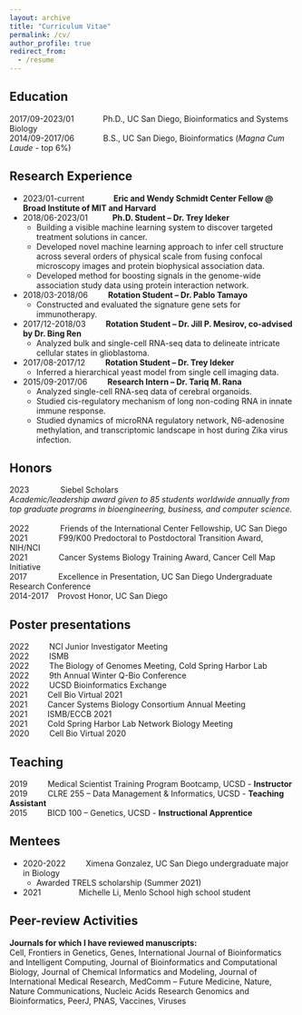 ```yaml
---
layout: archive
title: "Curriculum Vitae"
permalink: /cv/
author_profile: true
redirect_from:
  - /resume
---
```



## Education
2017/09-2023/01 &nbsp; &nbsp; &nbsp; &nbsp; &nbsp; &nbsp; Ph.D., UC San Diego, Bioinformatics and Systems Biology<br/>
2014/09-2017/06 &nbsp; &nbsp; &nbsp; &nbsp; &nbsp; &nbsp; B.S., UC San Diego, Bioinformatics (*Magna Cum Laude* - top 6%)

## Research Experience
* 2023/01-current &nbsp; &nbsp; &nbsp; &nbsp; &nbsp; &nbsp; **Eric and Wendy Schmidt Center Fellow @ Broad Institute of MIT and Harvard**
* 2018/06-2023/01 &nbsp; &nbsp; &nbsp; &nbsp; &nbsp; **Ph.D. Student – Dr. Trey Ideker**
    * Building a visible machine learning system to discover targeted treatment solutions in cancer.
    * Developed novel machine learning approach to infer cell structure across several orders of physical scale from fusing confocal microscopy images and protein biophysical association data.
    * Developed method for boosting signals in the genome-wide association study data using protein interaction network.
* 2018/03-2018/06 &nbsp; &nbsp; &nbsp; &nbsp; **Rotation Student – Dr. Pablo Tamayo**
    * Constructed and evaluated the signature gene sets for immunotherapy.
* 2017/12-2018/03 &nbsp; &nbsp; &nbsp; &nbsp; **Rotation Student – Dr. Jill P. Mesirov, co-advised by Dr. Bing Ren**
    * Analyzed bulk and single-cell RNA-seq data to delineate intricate cellular states in glioblastoma.
* 2017/08-2017/12 &nbsp; &nbsp; &nbsp; &nbsp; **Rotation Student – Dr. Trey Ideker**
    * Inferred a hierarchical yeast model from single cell imaging data.
* 2015/09-2017/06 &nbsp; &nbsp; &nbsp; &nbsp; **Research Intern – Dr. Tariq M. Rana**
    * Analyzed single-cell RNA-seq data of cerebral organoids.
    * Studied cis-regulatory mechanism of long non-coding RNA in innate immune response.
    * Studied dynamics of microRNA regulatory network, N6-adenosine methylation, and transcriptomic landscape in host during Zika virus infection.

## Honors
2023&nbsp; &nbsp; &nbsp; &nbsp; &nbsp; &nbsp; &nbsp; Siebel Scholars<br/>
*Academic/leadership award given to 85 students worldwide annually from top graduate programs in bioengineering, business, and computer science.*<br/><br/>
2022&nbsp; &nbsp; &nbsp; &nbsp; &nbsp; &nbsp; &nbsp; Friends of the International Center Fellowship, UC San Diego<br/>
2021&nbsp; &nbsp; &nbsp; &nbsp; &nbsp; &nbsp; &nbsp; F99/K00 Predoctoral to Postdoctoral Transition Award, NIH/NCI<br/>
2021&nbsp; &nbsp; &nbsp; &nbsp; &nbsp; &nbsp; &nbsp; Cancer Systems Biology Training Award, Cancer Cell Map Initiative<br/>
2017&nbsp; &nbsp; &nbsp; &nbsp; &nbsp; &nbsp; &nbsp; Excellence in Presentation, UC San Diego Undergraduate Research Conference<br/>
2014-2017&nbsp; &nbsp; Provost Honor, UC San Diego

## Poster presentations
2022 &nbsp; &nbsp; &nbsp; &nbsp; NCI Junior Investigator Meeting<br/>
2022 &nbsp; &nbsp; &nbsp; &nbsp; ISMB<br/>
2022 &nbsp; &nbsp; &nbsp; &nbsp; The Biology of Genomes Meeting, Cold Spring Harbor Lab<br/>
2022 &nbsp; &nbsp; &nbsp; &nbsp; 9th Annual Winter Q-Bio Conference<br/>
2022 &nbsp; &nbsp; &nbsp; &nbsp; UCSD Bioinformatics Exchange<br/>
2021 &nbsp; &nbsp; &nbsp; &nbsp; Cell Bio Virtual 2021<br/>
2021 &nbsp; &nbsp; &nbsp; &nbsp; Cancer Systems Biology Consortium Annual Meeting<br/>
2021 &nbsp; &nbsp; &nbsp; &nbsp; ISMB/ECCB 2021<br/>
2021 &nbsp; &nbsp; &nbsp; &nbsp; Cold Spring Harbor Lab Network Biology Meeting<br/>
2020 &nbsp; &nbsp; &nbsp; &nbsp; Cell Bio Virtual 2020

## Teaching
2019 &nbsp; &nbsp; &nbsp; &nbsp; Medical Scientist Training Program Bootcamp, UCSD - **Instructor**<br/>
2019 &nbsp; &nbsp; &nbsp; &nbsp; CLRE 255 – Data Management & Informatics, UCSD - **Teaching Assistant**<br/>
2015 &nbsp; &nbsp; &nbsp; &nbsp; BICD 100 – Genetics, UCSD - **Instructional Apprentice**

## Mentees
* 2020-2022 &nbsp; &nbsp; &nbsp; &nbsp; Ximena Gonzalez, UC San Diego undergraduate major in Biology
    * Awarded TRELS scholarship (Summer 2021)
* 2021 &nbsp; &nbsp; &nbsp; &nbsp; &nbsp; &nbsp; &nbsp; &nbsp; Michelle Li, Menlo School high school student

## Peer-review Activities
**Journals for which I have reviewed manuscripts:**<br/>
Cell, Frontiers in Genetics, Genes, International Journal of Bioinformatics and Intelligent Computing, Journal of Bioinformatics and Computational Biology, Journal of Chemical Informatics and Modeling, Journal of International Medical Research, MedComm – Future Medicine, Nature, Nature Communications, Nucleic Acids Research Genomics and Bioinformatics, PeerJ, PNAS, Vaccines, Viruses
